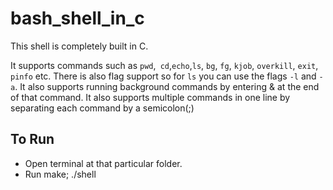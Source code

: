 # bash_shell_in_c
This shell is completely built in C.

It supports commands such as `pwd`,` cd`,`echo`,`ls`, `bg`, `fg`, `kjob`, `overkill`, `exit`, `pinfo` etc.
There is also flag support so for `ls` you can use the flags `-l` and `-a`.
It also supports running background commands by entering & at the end of that command.
It also supports multiple commands in one line by separating each command by a semicolon(;)


## To Run
- Open terminal at that particular folder.
- Run make; ./shell

